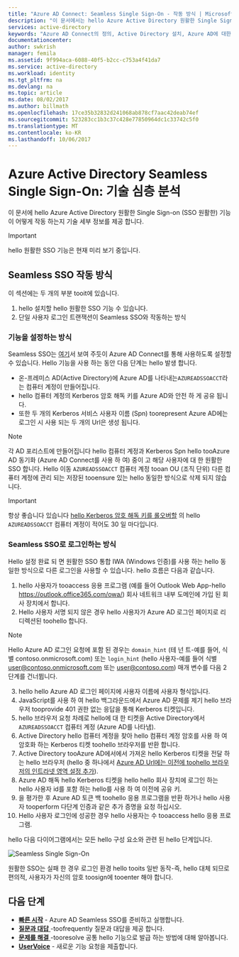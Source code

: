 ```yaml
---
title: "Azure AD Connect: Seamless Single Sign-On - 작동 방식 | Microsoft Docs"
description: "이 문서에서는 hello Azure Active Directory 원활한 Single Sign-on 기능이 어떻게 작동 하는지 설명 합니다."
services: active-directory
keywords: "Azure AD Connect의 정의, Active Directory 설치, Azure AD에 대한 필수 구성 요소, SSO, Single Sign-on"
documentationcenter: 
author: swkrish
manager: femila
ms.assetid: 9f994aca-6088-40f5-b2cc-c753a4f41da7
ms.service: active-directory
ms.workload: identity
ms.tgt_pltfrm: na
ms.devlang: na
ms.topic: article
ms.date: 08/02/2017
ms.author: billmath
ms.openlocfilehash: 17ce35b32832d241068ab878cf7aac42deab74ef
ms.sourcegitcommit: 523283cc1b3c37c428e77850964dc1c33742c5f0
ms.translationtype: MT
ms.contentlocale: ko-KR
ms.lasthandoff: 10/06/2017
---
```

# <a name="azure-active-directory-seamless-single-sign-on-technical-deep-dive"></a>Azure Active Directory Seamless Single Sign-On: 기술 심층 분석

이 문서에 hello Azure Active Directory 원활한 Single Sign-on (SSO 원활한) 기능이 어떻게 작동 하는지 기술 세부 정보를 제공 합니다.

>[!IMPORTANT]
>hello 원활한 SSO 기능은 현재 미리 보기 중입니다.

## <a name="how-does-seamless-sso-work"></a>Seamless SSO 작동 방식

이 섹션에는 두 개의 부분 tooit에 있습니다.
1. hello 설치할 hello 원활한 SSO 기능 수 있습니다.
2. 단일 사용자 로그인 트랜잭션이 Seamless SSO와 작동하는 방식

### <a name="how-does-set-up-work"></a>기능을 설정하는 방식

Seamless SSO는 [여기](active-directory-aadconnect-sso-quick-start.md)서 보여 주듯이 Azure AD Connect를 통해 사용하도록 설정할 수 있습니다. Hello 기능을 사용 하는 동안 다음 단계는 hello 발생 합니다.
- 온-프레미스 AD(Active Directory)에 Azure AD를 나타내는`AZUREADSSOACCT`라는 컴퓨터 계정이 만들어집니다.
- hello 컴퓨터 계정의 Kerberos 암호 해독 키를 Azure AD와 안전 하 게 공유 됩니다.
- 또한 두 개의 Kerberos 서비스 사용자 이름 (Spn) toorepresent Azure AD에는 로그인 시 사용 되는 두 개의 Url은 생성 됩니다.

>[!NOTE]
> 각 AD 포리스트에 만들어집니다 hello 컴퓨터 계정과 Kerberos Spn hello tooAzure AD 동기화 (Azure AD Connect를 사용 하 여) 중이 고 해당 사용자에 대 한 원활한 SSO 합니다. Hello 이동 `AZUREADSSOACCT` 컴퓨터 계정 tooan OU (조직 단위) 다른 컴퓨터 계정에 관리 되는 저장된 tooensure 있는 hello 동일한 방식으로 삭제 되지 않습니다.

>[!IMPORTANT]
>항상 좋습니다 있습니다 [hello Kerberos 암호 해독 키를 롤오버할](active-directory-aadconnect-sso-faq.md#how-can-i-roll-over-the-kerberos-decryption-key-of-the-azureadssoacct-computer-account) 의 hello `AZUREADSSOACCT` 컴퓨터 계정이 적어도 30 일 마다입니다.

### <a name="how-does-sign-in-with-seamless-sso-work"></a>Seamless SSO로 로그인하는 방식

Hello 설정 완료 되 면 원활한 SSO 통합 IWA (Windows 인증)를 사용 하는 hello 동일한 방식으로 다른 로그인을 사용할 수 있습니다. hello 흐름은 다음과 같습니다.

1. hello 사용자가 tooaccess 응용 프로그램 (예를 들어 Outlook Web App-hello https://outlook.office365.com/owa/) 회사 네트워크 내부 도메인에 가입 된 회사 장치에서 합니다.
2. Hello 사용자 서명 되지 않은 경우 hello 사용자가 Azure AD 로그인 페이지로 리디렉션된 toohello 합니다.

  >[!NOTE]
  >Hello Azure AD 로그인 요청에 포함 된 경우는 `domain_hint` (테 넌 트-예를 들어, 식별 contoso.onmicrosoft.com) 또는 `login_hint` (hello 사용자-예를 들어 식별 user@contoso.onmicrosoft.com 또는 user@contoso.com) 매개 변수를 다음 2 단계를 건너뜁니다.

3. hello hello Azure AD 로그인 페이지에 사용자 이름에 사용자 형식입니다.
4. JavaScript를 사용 하 여 hello 백그라운드에서 Azure AD 문제를 제기 hello 브라우저 tooprovide 401 권한 없는 응답을 통해 Kerberos 티켓입니다.
5. hello 브라우저 요청 차례로 hello에 대 한 티켓을 Active Directory에서 `AZUREADSSOACCT` 컴퓨터 계정 (Azure AD를 나타냄).
6. Active Directory hello 컴퓨터 계정을 찾아 hello 컴퓨터 계정 암호를 사용 하 여 암호화 하는 Kerberos 티켓 toohello 브라우저를 반환 합니다.
7. Active Directory tooAzure AD에서에서 가져온 hello Kerberos 티켓을 전달 하는 hello 브라우저 (hello 중 하나에서 [Azure AD Url에는 이전에 toohello 브라우저의 인트라넷 영역 설정 추가](active-directory-aadconnect-sso-quick-start.md#step-3-roll-out-the-feature)).
8. Azure AD 해독 hello Kerberos 티켓을 hello hello 회사 장치에 로그인 하는 hello 사용자 id를 포함 하는 hello를 사용 하 여 이전에 공유 키.
9. 을 평가한 후 Azure AD 토큰 백 toohello 응용 프로그램을 반환 하거나 hello 사용자 tooperform 다단계 인증과 같은 추가 증명을 요청 하십시오.
10. Hello 사용자 로그인에 성공한 경우 hello 사용자는 수 tooaccess hello 응용 프로그램.

hello 다음 다이어그램에서는 모든 hello 구성 요소와 관련 된 hello 단계입니다.

![Seamless Single Sign-On](./media/active-directory-aadconnect-sso/sso2.png)

원활한 SSO는 실패 한 경우 로그인 환경 hello tooits 일반 동작-즉, hello 대체 되므로 편의적, 사용자가 자신의 암호 toosign에 tooenter 해야 합니다.

## <a name="next-steps"></a>다음 단계

- [**빠른 시작**](active-directory-aadconnect-sso-quick-start.md) - Azure AD Seamless SSO를 준비하고 실행합니다.
- [**질문과 대답** ](active-directory-aadconnect-sso-faq.md) -toofrequently 질문과 대답을 제공 합니다.
- [**문제를 해결** ](active-directory-aadconnect-troubleshoot-sso.md) -tooresolve 공통 hello 기능으로 발급 하는 방법에 대해 알아봅니다.
- [**UserVoice**](https://feedback.azure.com/forums/169401-azure-active-directory/category/160611-directory-synchronization-aad-connect) - 새로운 기능 요청을 제출합니다.

